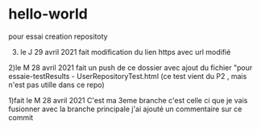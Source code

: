 # hello-world
pour essai creation repositoty

3) le J 29 avril 2021
fait modification du lien https avec url modifié


2)le M 28 avril 2021
fait un push de ce dossier avec ajout du fichier "pour essaie-testResults - UserRepositoryTest.html
(ce test vient du P2 , mais n'est pas utille dans ce repo)


1)fait le M 28 avril 2021
C'est ma 3eme branche 
c'est celle ci que je vais fusionner avec la branche principale
j'ai ajouté un commentaire sur ce commit 
